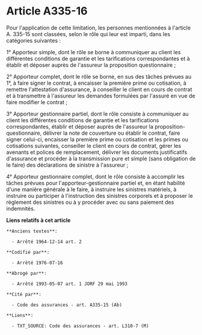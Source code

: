 # Article A335-16

Pour l'application de cette limitation, les personnes mentionnées à l'article A. 335-15 sont classées, selon le rôle qui leur
est imparti, dans les catégories suivantes :

1° Apporteur simple, dont le rôle se borne à communiquer au client les différentes conditions de garantie et les
tarifications correspondantes et à établir et déposer auprès de l'assureur la proposition questionnaire ;

2° Apporteur complet, dont le rôle se borne, en sus des tâches prévues au 1°, à faire signer le contrat, à encaisser la
première prime ou cotisation, à remettre l'attestation d'assurance, à conseiller le client en cours de contrat et à
transmettre à l'assureur les demandes formulées par l'assuré en vue de faire modifier le contrat ;

3° Apporteur gestionnaire partiel, dont le rôle consiste à communiquer au client les différentes conditions de garantie et
les tarifications correspondantes, établir et déposer auprès de l'assureur la proposition-questionnaire, délivrer la note de
couverture ou établir le contrat, faire signer celui-ci, encaisser la première prime ou cotisation et les primes ou
cotisations suivantes, conseiller le client en cours de contrat, gérer les avenants et polices de remplacement, délivrer les
documents justificatifs d'assurance et procéder à la transmission pure et simple (sans obligation de le faire) des
déclarations de sinistre à l'assureur ;

4° Apporteur gestionnaire complet, dont le rôle consiste à accomplir les tâches prévues pour l'apporteur-gestionnaire partiel
et, en étant habilité d'une manière générale à le faire, à instruire les sinistres matériels, à instruire ou participer à
l'instruction des sinistres corporels et à proposer le règlement des sinistres ou à y procéder avec ou sans paiement des
indemnités.

**Liens relatifs à cet article**

	**Anciens textes**:

	  - Arrêté 1964-12-14 art. 2

	**Codifié par**:

	  - Arrêté 1976-07-16

	**Abrogé par**:

	  - Arrêté 1993-05-07 art. 1 JORF 29 mai 1993

	**Cité par**:

	  - Code des assurances - art. A335-15 (Ab)

	**Liens**:

	  - TXT_SOURCE: Code des assurances - art. L310-7 (M)
